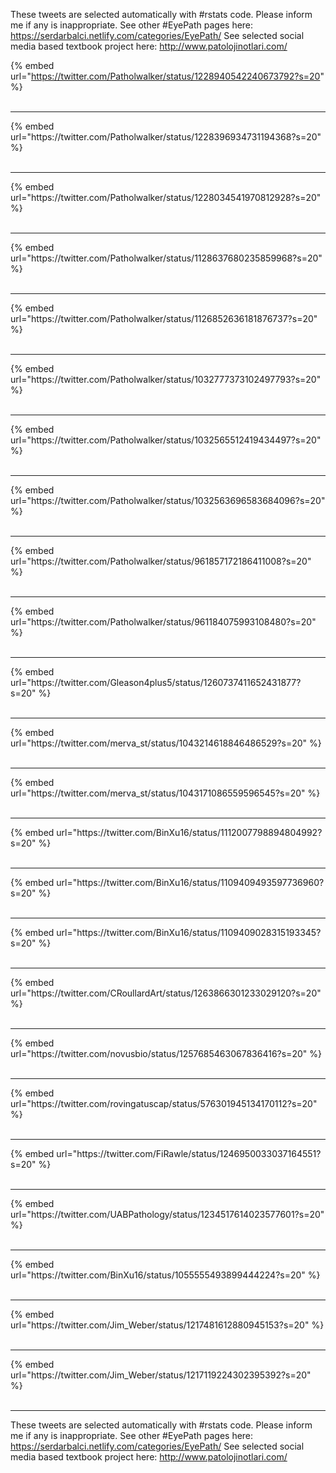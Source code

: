 

These tweets are selected automatically with #rstats code. Please inform me if any is inappropriate.
See other #EyePath pages here: https://serdarbalci.netlify.com/categories/EyePath/ 
See selected social media based textbook project here: http://www.patolojinotlari.com/

{% embed url="https://twitter.com/Patholwalker/status/1228940542240673792?s=20" %}<br>
<br>
<hr>
{% embed url="https://twitter.com/Patholwalker/status/1228396934731194368?s=20" %}<br>
<br>
<hr>
{% embed url="https://twitter.com/Patholwalker/status/1228034541970812928?s=20" %}<br>
<br>
<hr>
{% embed url="https://twitter.com/Patholwalker/status/1128637680235859968?s=20" %}<br>
<br>
<hr>
{% embed url="https://twitter.com/Patholwalker/status/1126852636181876737?s=20" %}<br>
<br>
<hr>
{% embed url="https://twitter.com/Patholwalker/status/1032777373102497793?s=20" %}<br>
<br>
<hr>
{% embed url="https://twitter.com/Patholwalker/status/1032565512419434497?s=20" %}<br>
<br>
<hr>
{% embed url="https://twitter.com/Patholwalker/status/1032563696583684096?s=20" %}<br>
<br>
<hr>
{% embed url="https://twitter.com/Patholwalker/status/961857172186411008?s=20" %}<br>
<br>
<hr>
{% embed url="https://twitter.com/Patholwalker/status/961184075993108480?s=20" %}<br>
<br>
<hr>
{% embed url="https://twitter.com/Gleason4plus5/status/1260737411652431877?s=20" %}<br>
<br>
<hr>
{% embed url="https://twitter.com/merva_st/status/1043214618846486529?s=20" %}<br>
<br>
<hr>
{% embed url="https://twitter.com/merva_st/status/1043171086559596545?s=20" %}<br>
<br>
<hr>
{% embed url="https://twitter.com/BinXu16/status/1112007798894804992?s=20" %}<br>
<br>
<hr>
{% embed url="https://twitter.com/BinXu16/status/1109409493597736960?s=20" %}<br>
<br>
<hr>
{% embed url="https://twitter.com/BinXu16/status/1109409028315193345?s=20" %}<br>
<br>
<hr>
{% embed url="https://twitter.com/CRoullardArt/status/1263866301233029120?s=20" %}<br>
<br>
<hr>
{% embed url="https://twitter.com/novusbio/status/1257685463067836416?s=20" %}<br>
<br>
<hr>
{% embed url="https://twitter.com/rovingatuscap/status/576301945134170112?s=20" %}<br>
<br>
<hr>
{% embed url="https://twitter.com/FiRawle/status/1246950033037164551?s=20" %}<br>
<br>
<hr>
{% embed url="https://twitter.com/UABPathology/status/1234517614023577601?s=20" %}<br>
<br>
<hr>
{% embed url="https://twitter.com/BinXu16/status/1055555493899444224?s=20" %}<br>
<br>
<hr>
{% embed url="https://twitter.com/Jim_Weber/status/1217481612880945153?s=20" %}<br>
<br>
<hr>
{% embed url="https://twitter.com/Jim_Weber/status/1217119224302395392?s=20" %}<br>
<br>
<hr>


These tweets are selected automatically with #rstats code. Please inform me if any is inappropriate.
See other #EyePath pages here: https://serdarbalci.netlify.com/categories/EyePath/ 
See selected social media based textbook project here: http://www.patolojinotlari.com/
